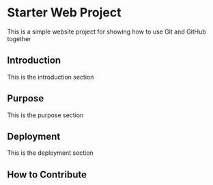 # Starter Web Project

This is a simple website project for showing how to use Git and GitHub together

## Introduction

This is the introduction section

## Purpose

This is the purpose section

## Deployment

This is the deployment section

## How to Contribute